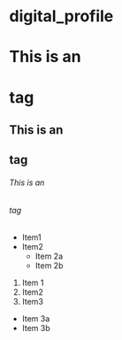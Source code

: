 # digital_profile
# This is an <h1> tag
## This is an <h2> tag
###### This is an <h6> tag


* Item1
* Item2
  * Item 2a
  * Item 2b
1. Item 1
2. Item2
3. Item3
  * Item 3a
  * Item 3b  
